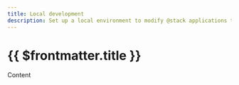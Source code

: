 ```yaml
---
title: Local development
description: Set up a local environment to modify @stack applications to your needs
---
```


# {{ $frontmatter.title }}

Content
